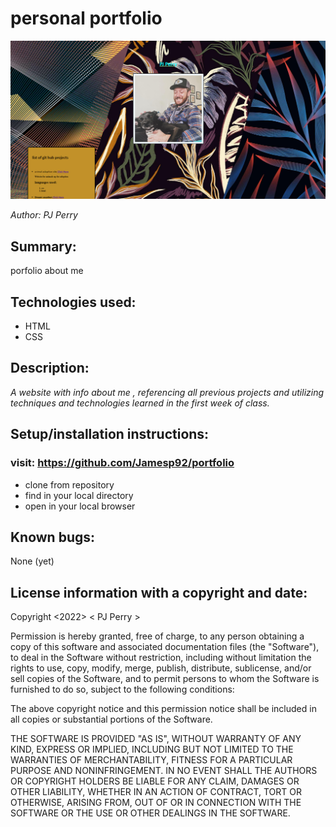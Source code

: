 # personal portfolio

![image](img/sreenshot.PNG)

_Author: PJ Perry_

## Summary:

porfolio about me 

## Technologies used:

- HTML
- CSS


## Description:

_A website with info about me , referencing all previous projects and utilizing techniques and technologies learned in the first week of class._
## Setup/installation instructions:

### visit: https://github.com/Jamesp92/portfolio
 * clone from repository
 * find in your local directory 
 * open in your local browser 


## Known bugs:

None (yet)

## License information with a copyright and date:

Copyright <2022> < PJ Perry >

Permission is hereby granted, free of charge, to any person obtaining a copy of this software and associated documentation files (the "Software"), to deal in the Software without restriction, including without limitation the rights to use, copy, modify, merge, publish, distribute, sublicense, and/or sell copies of the Software, and to permit persons to whom the Software is furnished to do so, subject to the following conditions:

The above copyright notice and this permission notice shall be included in all copies or substantial portions of the Software.

THE SOFTWARE IS PROVIDED "AS IS", WITHOUT WARRANTY OF ANY KIND, EXPRESS OR IMPLIED, INCLUDING BUT NOT LIMITED TO THE WARRANTIES OF MERCHANTABILITY, FITNESS FOR A PARTICULAR PURPOSE AND NONINFRINGEMENT. IN NO EVENT SHALL THE AUTHORS OR COPYRIGHT HOLDERS BE LIABLE FOR ANY CLAIM, DAMAGES OR OTHER LIABILITY, WHETHER IN AN ACTION OF CONTRACT, TORT OR OTHERWISE, ARISING FROM, OUT OF OR IN CONNECTION WITH THE SOFTWARE OR THE USE OR OTHER DEALINGS IN THE SOFTWARE.


